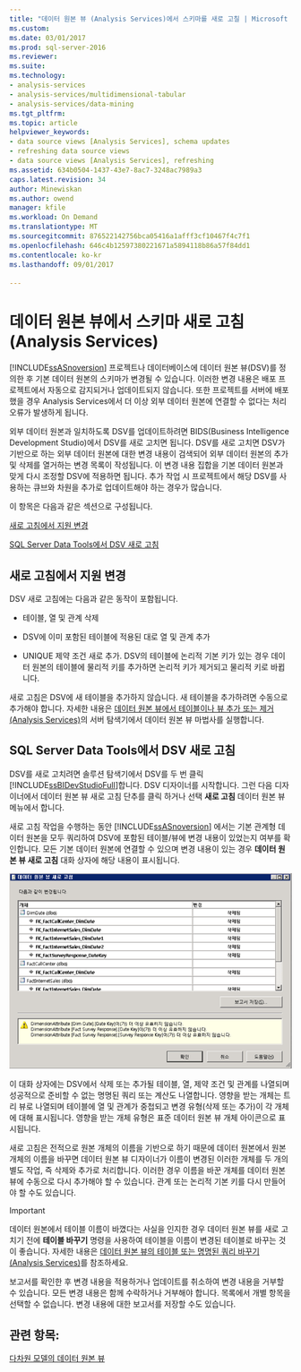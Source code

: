 ```yaml
---
title: "데이터 원본 뷰 (Analysis Services)에서 스키마를 새로 고칠 | Microsoft Docs"
ms.custom: 
ms.date: 03/01/2017
ms.prod: sql-server-2016
ms.reviewer: 
ms.suite: 
ms.technology:
- analysis-services
- analysis-services/multidimensional-tabular
- analysis-services/data-mining
ms.tgt_pltfrm: 
ms.topic: article
helpviewer_keywords:
- data source views [Analysis Services], schema updates
- refreshing data source views
- data source views [Analysis Services], refreshing
ms.assetid: 634b0504-1437-43e7-8ac7-3248ac7989a3
caps.latest.revision: 34
author: Minewiskan
ms.author: owend
manager: kfile
ms.workload: On Demand
ms.translationtype: MT
ms.sourcegitcommit: 876522142756bca05416a1afff3cf10467f4c7f1
ms.openlocfilehash: 646c4b12597380221671a5894118b86a57f84dd1
ms.contentlocale: ko-kr
ms.lasthandoff: 09/01/2017

---
```

# <a name="refresh-the-schema-in-a-data-source-view-analysis-services"></a>데이터 원본 뷰에서 스키마 새로 고침(Analysis Services)
  [!INCLUDE[ssASnoversion](../../includes/ssasnoversion-md.md)] 프로젝트나 데이터베이스에 데이터 원본 뷰(DSV)를 정의한 후 기본 데이터 원본의 스키마가 변경될 수 있습니다. 이러한 변경 내용은 배포 프로젝트에서 자동으로 감지되거나 업데이트되지 않습니다. 또한 프로젝트를 서버에 배포했을 경우 Analysis Services에서 더 이상 외부 데이터 원본에 연결할 수 없다는 처리 오류가 발생하게 됩니다.  
  
 외부 데이터 원본과 일치하도록 DSV를 업데이트하려면 BIDS(Business Intelligence Development Studio)에서 DSV를 새로 고치면 됩니다. DSV를 새로 고치면 DSV가 기반으로 하는 외부 데이터 원본에 대한 변경 내용이 검색되어 외부 데이터 원본의 추가 및 삭제를 열거하는 변경 목록이 작성됩니다. 이 변경 내용 집합을 기본 데이터 원본과 맞게 다시 조정할 DSV에 적용하면 됩니다. 추가 작업 시 프로젝트에서 해당 DSV를 사용하는 큐브와 차원을 추가로 업데이트해야 하는 경우가 많습니다.  
  
 이 항목은 다음과 같은 섹션으로 구성됩니다.  
  
 [새로 고침에서 지원 변경](#bkmk_changlist)  
  
 [SQL Server Data Tools에서 DSV 새로 고침](#bkmk_DSVrefresh)  
  
##  <a name="bkmk_changlist"></a> 새로 고침에서 지원 변경  
 DSV 새로 고침에는 다음과 같은 동작이 포함됩니다.  
  
-   테이블, 열 및 관계 삭제  
  
-   DSV에 이미 포함된 테이블에 적용된 대로 열 및 관계 추가  
  
-   UNIQUE 제약 조건 새로 추가. DSV의 테이블에 논리적 기본 키가 있는 경우 데이터 원본의 테이블에 물리적 키를 추가하면 논리적 키가 제거되고 물리적 키로 바뀝니다.  
  
 새로 고침은 DSV에 새 테이블을 추가하지 않습니다. 새 테이블을 추가하려면 수동으로 추가해야 합니다. 자세한 내용은 [데이터 원본 뷰에서 테이블이나 뷰 추가 또는 제거&#40;Analysis Services&#41;](../../analysis-services/multidimensional-models/adding-or-removing-tables-or-views-in-a-data-source-view-analysis-services.md)의 서버 탐색기에서 데이터 원본 뷰 마법사를 실행합니다.  
  
##  <a name="bkmk_DSVrefresh"></a> SQL Server Data Tools에서 DSV 새로 고침  
 DSV를 새로 고치려면 솔루션 탐색기에서 DSV를 두 번 클릭 [!INCLUDE[ssBIDevStudioFull](../../includes/ssbidevstudiofull-md.md)]합니다.  DSV 디자이너를 시작합니다.  그런 다음 디자이너에서 데이터 원본 뷰 새로 고침 단추를 클릭 하거나 선택 **새로 고침** 데이터 원본 뷰 메뉴에서 합니다.  
  
 새로 고침 작업을 수행하는 동안 [!INCLUDE[ssASnoversion](../../includes/ssasnoversion-md.md)] 에서는 기본 관계형 데이터 원본을 모두 쿼리하여 DSV에 포함된 테이블/뷰에 변경 내용이 있었는지 여부를 확인합니다. 모든 기본 데이터 원본에 연결할 수 있으며 변경 내용이 있는 경우 **데이터 원본 뷰 새로 고침** 대화 상자에 해당 내용이 표시됩니다.  
  
 ![데이터 원본 뷰 대화 상자를 새로 고침](../../analysis-services/multidimensional-models/media/ssas-olapdsv-refresh.gif "데이터 원본 뷰 새로 고침 대화 상자")  
  
 이 대화 상자에는 DSV에서 삭제 또는 추가될 테이블, 열, 제약 조건 및 관계를 나열되며 성공적으로 준비할 수 없는 명명된 쿼리 또는 계산도 나열합니다. 영향을 받는 개체는 트리 뷰로 나열되며 테이블에 열 및 관계가 중첩되고 변경 유형(삭제 또는 추가)이 각 개체에 대해 표시됩니다. 영향을 받는 개체 유형은 표준 데이터 원본 뷰 개체 아이콘으로 표시됩니다.  
  
 새로 고침은 전적으로 원본 개체의 이름을 기반으로 하기 때문에 데이터 원본에서 원본 개체의 이름을 바꾸면 데이터 원본 뷰 디자이너가 이름이 변경된 이러한 개체를 두 개의 별도 작업, 즉 삭제와 추가로 처리합니다. 이러한 경우 이름을 바꾼 개체를 데이터 원본 뷰에 수동으로 다시 추가해야 할 수 있습니다. 관계 또는 논리적 기본 키를 다시 만들어야 할 수도 있습니다.  
  
> [!IMPORTANT]  
>  데이터 원본에서 테이블 이름이 바꼈다는 사실을 인지한 경우 데이터 원본 뷰를 새로 고치기 전에 **테이블 바꾸기** 명령을 사용하여 테이블을 이름이 변경된 테이블로 바꾸는 것이 좋습니다. 자세한 내용은 [데이터 원본 뷰의 테이블 또는 명명된 쿼리 바꾸기&#40;Analysis Services&#41;](../../analysis-services/multidimensional-models/replace-a-table-or-a-named-query-in-a-data-source-view-analysis-services.md)를 참조하세요.  
  
 보고서를 확인한 후 변경 내용을 적용하거나 업데이트를 취소하여 변경 내용을 거부할 수 있습니다. 모든 변경 내용은 함께 수락하거나 거부해야 합니다. 목록에서 개별 항목을 선택할 수 없습니다. 변경 내용에 대한 보고서를 저장할 수도 있습니다.  
  
## <a name="see-also"></a>관련 항목:  
 [다차원 모델의 데이터 원본 뷰](../../analysis-services/multidimensional-models/data-source-views-in-multidimensional-models.md)  
  
  

